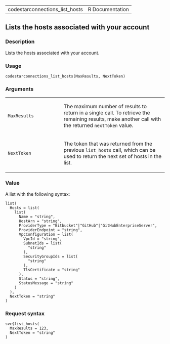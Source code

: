 <table style="width: 100%;">
<tbody>
<tr class="odd">
<td>codestarconnections_list_hosts</td>
<td style="text-align: right;">R Documentation</td>
</tr>
</tbody>
</table>

## Lists the hosts associated with your account

### Description

Lists the hosts associated with your account.

### Usage

    codestarconnections_list_hosts(MaxResults, NextToken)

### Arguments

<table>
<colgroup>
<col style="width: 35%" />
<col style="width: 65%" />
</colgroup>
<tbody>
<tr class="odd">
<td><code
id="codestarconnections_list_hosts_:_MaxResults">MaxResults</code></td>
<td><p>The maximum number of results to return in a single call. To
retrieve the remaining results, make another call with the returned
<code>nextToken</code> value.</p></td>
</tr>
<tr class="even">
<td><code
id="codestarconnections_list_hosts_:_NextToken">NextToken</code></td>
<td><p>The token that was returned from the previous
<code>list_hosts</code> call, which can be used to return the next set
of hosts in the list.</p></td>
</tr>
</tbody>
</table>

### Value

A list with the following syntax:

    list(
      Hosts = list(
        list(
          Name = "string",
          HostArn = "string",
          ProviderType = "Bitbucket"|"GitHub"|"GitHubEnterpriseServer",
          ProviderEndpoint = "string",
          VpcConfiguration = list(
            VpcId = "string",
            SubnetIds = list(
              "string"
            ),
            SecurityGroupIds = list(
              "string"
            ),
            TlsCertificate = "string"
          ),
          Status = "string",
          StatusMessage = "string"
        )
      ),
      NextToken = "string"
    )

### Request syntax

    svc$list_hosts(
      MaxResults = 123,
      NextToken = "string"
    )
